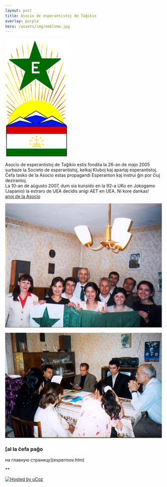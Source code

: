 ```yaml
---
layout: post
title: Asocio de esperantistoj de Taĝikio
overlay: purple
hero: /assets/img/emblemo.jpg
---
```




![Emblemo de la Asocio](emblemo.jpg)

Asocio de esperantistoj de Taĝikio estis fondita la 26-an de majo 2005
surbaze la Societo de esperantistoj, kelkaj Kluboj kaj apartaj
esperantistoj. Ĉefa tasko de la Asocio estas propagandi Esperanton kaj
instrui ĝin por ĉiuj dezirantoj.  
La 10-an de aŭgusto 2007, dum sia kunsido en la 92-a UKo en Jokogamo
(Japanio) la estraro de UEA decidis anigi AET en UEA. Ni kore dankas\!  
[anoj de la Asocio](aet/aetanoj.htm)  

![](asocio1.jpg)

![](asocio2.jpg)

### [al la ĉefa paĝo  
на главную страницу](espermov.htm)

**

<div data-align="center">

[![Hosted by uCoz](https://s210.ucoz.net/img/cp/5.gif
"Hosted by uCoz")](https://www.ucoz.ru/ "Создать сайт бесплатно")  

</div>
